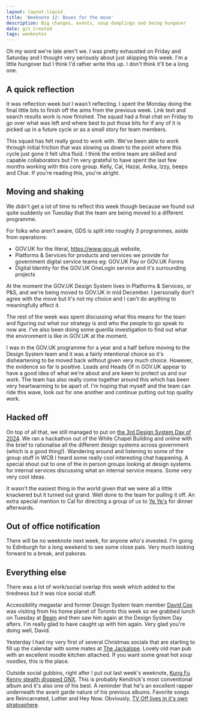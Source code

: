 ```yaml
---
layout: layout.liquid
title: 'Weeknote 12: Boxes for the move'
description: Big changes, events, soup dumplings and being hungover
date: git Created
tags: weeknotes
---
```


Oh my word we're late aren't we. I was pretty exhausted on Friday and Saturday and I thought very seriously about just skipping this week. I'm a little hungover but I think I'd rather write this up. I don't think it'll be a long one.

## A quick reflection

It was reflection week but I wasn't reflecting. I spent the Monday doing the final little bits to finish off the aims from the previous week. Link text and search results work is now finished. The squad had a final chat on Friday to go over what was left and where best to put those bits for if any of it is picked up in a future cycle or as a small story for team members.

This squad has felt really good to work with. We've been able to work through initial friction that was slowing us down to the point where this cycle just gone it felt ultra fluid. I think the entire team are skilled and capable collaborators but I'm very grateful to have spent the last few months working with this core group. Kelly, Cal, Hazal, Anika, Izzy, beeps and Char. If you're reading this, you're alright.

## Moving and shaking

We didn't get a lot of time to reflect this week though because we found out quite suddenly on Tuesday that the team are being moved to a different programme.

For folks who aren't aware, GDS is split into roughly 3 programmes, aside from operations:

- GOV.UK for the literal, https://www.gov.uk website,
- Platforms & Services for products and services we provide for government digital service teams eg: GOV.UK Pay or GOV.UK Forms
- Digital Identity for the GOV.UK OneLogin service and it's surrounding projects

At the moment the GOV.UK Design System lives in Platforms & Services, or P&S, and we're being moved to GOV.UK in mid December. I personally don't agree with the move but it's not my choice and I can't do anything to meaningfully affect it.

The rest of the week was spent discussing what this means for the team and figuring out what our strategy is and who the people to go speak to now are. I've also been doing some guerilla investigation to find out what the environment is like in GOV.UK at the moment.

I was in the GOV.UK programme for a year and a half before moving to the Design System team and it was a fairly intentional choice so it's disheartening to be moved back without given very much choice. However, the evidence so far is positive. Leads and Heads Of in GOV.UK appear to have a good idea of what we're about and are keen to protect us and our work. The team has also really come together around this which has been very heartwarming to be apart of. I'm hoping that myself and the team can ride this wave, look out for one another and continue putting out top quality work.

## Hacked off

On top of all that, we still managed to put on [the 3rd Design System Day of 2024](https://design-system.service.gov.uk/community/design-system-day-2024/). We ran a hackathon out of the White Chapel Building and online with the brief to rationalise all the different design systems across government (which is a good thing!). Wandering around and listening to some of the group stuff in WCB I heard some really cool interesting chat happening. A special shout out to one of the in person groups looking at design systems for internal services discussing what an internal service means. Some very very cool ideas.

It wasn't the easiest thing in the world given that we were all a little knackered but it turned out grand. Well done to the team for pulling it off. An extra special mention to Cal for directing a group of us to [Ye Ye's](https://yeyelondon.co.uk/) for dinner afterwards.

## Out of office notification

There will be no weeknote next week, for anyone who's invested. I'm going to Edinburgh for a long weekend to see some close pals. Very much looking forward to a break, and pakoras.

## Everything else

There was a lot of work/social overlap this week which added to the tiredness but it was nice social stuff.

Accessibility megastar and former Design System team member [David Cox](https://dav-idc.com/) was visiting from his home planet of Toronto this week so we grabbed lunch on Tuesday at [Beam](https://www.cafebeam.co.uk/) and then saw him again at the Design System Day afters. I'm really glad to have caught up with him again. Very glad you're doing well, David.

Yesterday I had my very first of several Christmas socials that are starting to fill up the calendar with some mates at [The Jackalope](https://jackalopelondon.com/). Lovely old man pub with an excellent noodle kitchen attached. If you want some great hot soup noodles, this is the place.

Outside social gubbins, right after I put out last week's weeknote, [Kung Fu Kenny stealth dropped GNX](https://en.wikipedia.org/wiki/GNX_(album)). This is probably Kendrick's most conventional album and it's also one of his best. A reminder that he's an excellent rapper underneath the avant garde nature of his previous albums. Favorite songs are Reincarnated, Luther and Hey Now. Obviously, [TV Off lives in it's own stratosphere](https://www.youtube.com/watch?v=i7P1UWY5rPU).
